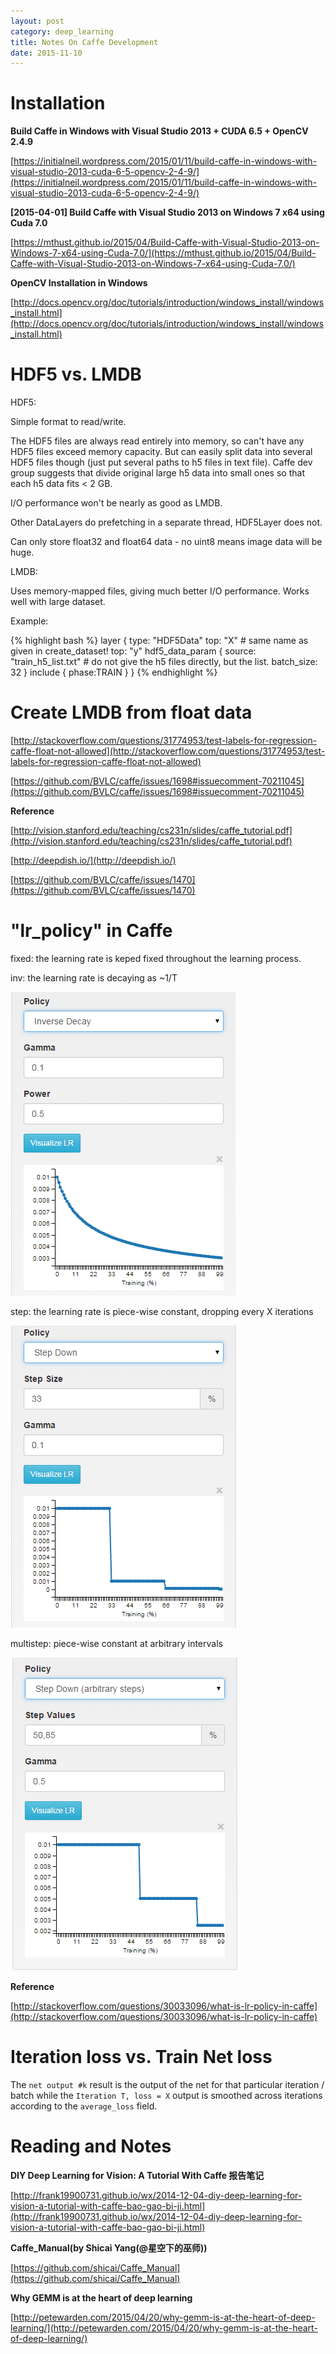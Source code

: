 ```yaml
---
layout: post
category: deep_learning
title: Notes On Caffe Development
date: 2015-11-10
---
```


# Installation

**Build Caffe in Windows with Visual Studio 2013 + CUDA 6.5 + OpenCV 2.4.9**

[https://initialneil.wordpress.com/2015/01/11/build-caffe-in-windows-with-visual-studio-2013-cuda-6-5-opencv-2-4-9/](https://initialneil.wordpress.com/2015/01/11/build-caffe-in-windows-with-visual-studio-2013-cuda-6-5-opencv-2-4-9/)

**[2015-04-01] Build Caffe with Visual Studio 2013 on Windows 7 x64 using Cuda 7.0**

[https://mthust.github.io/2015/04/Build-Caffe-with-Visual-Studio-2013-on-Windows-7-x64-using-Cuda-7.0/](https://mthust.github.io/2015/04/Build-Caffe-with-Visual-Studio-2013-on-Windows-7-x64-using-Cuda-7.0/)

**OpenCV Installation in Windows**

[http://docs.opencv.org/doc/tutorials/introduction/windows_install/windows_install.html](http://docs.opencv.org/doc/tutorials/introduction/windows_install/windows_install.html)

# HDF5 vs. LMDB

HDF5:

Simple format to read/write.

The HDF5 files are always read entirely into memory, so can't have any HDF5 files exceed memory capacity. But can easily split data into several HDF5 files though (just put several paths to h5 files in text file). Caffe dev group suggests that divide original large h5 data into small ones so that each h5 data fits < 2 GB.

I/O performance won't be nearly as good as LMDB.

Other DataLayers do prefetching in a separate thread, HDF5Layer does not.

Can only store float32 and float64 data - no uint8 means image data will be huge.

LMDB:

Uses memory-mapped files, giving much better I/O performance. Works well with large dataset.

Example:

{% highlight bash %}
layer {
  type: "HDF5Data"
  top: "X" # same name as given in create_dataset!
  top: "y"
  hdf5_data_param {
    source: "train_h5_list.txt" # do not give the h5 files directly, but the list.
    batch_size: 32
  }
  include { phase:TRAIN }
}
{% endhighlight %}

# Create LMDB from float data

[http://stackoverflow.com/questions/31774953/test-labels-for-regression-caffe-float-not-allowed](http://stackoverflow.com/questions/31774953/test-labels-for-regression-caffe-float-not-allowed)

[https://github.com/BVLC/caffe/issues/1698#issuecomment-70211045](https://github.com/BVLC/caffe/issues/1698#issuecomment-70211045)

**Reference**

[http://vision.stanford.edu/teaching/cs231n/slides/caffe_tutorial.pdf](http://vision.stanford.edu/teaching/cs231n/slides/caffe_tutorial.pdf)

[http://deepdish.io/](http://deepdish.io/)

[https://github.com/BVLC/caffe/issues/1470](https://github.com/BVLC/caffe/issues/1470)

# "lr_policy" in Caffe

fixed: the learning rate is keped fixed throughout the learning process.

inv: the learning rate is decaying as ~1/T

<img src="/assets/dl-materials/notes-on-caffe-dev/inv.png" />

step: the learning rate is piece-wise constant, dropping every X iterations

<img src="/assets/dl-materials/notes-on-caffe-dev/step.png" />

multistep: piece-wise constant at arbitrary intervals

<img src="/assets/dl-materials/notes-on-caffe-dev/multistep.png" />

**Reference**

[http://stackoverflow.com/questions/30033096/what-is-lr-policy-in-caffe](http://stackoverflow.com/questions/30033096/what-is-lr-policy-in-caffe)

# Iteration loss vs. Train Net loss

The `net output #k` result is the output of the net for that particular iteration / batch 
while the `Iteration T, loss = X` output is smoothed across iterations according to the `average_loss` field.

# Reading and Notes

**DIY Deep Learning for Vision: A Tutorial With Caffe 报告笔记**

[http://frank19900731.github.io/wx/2014-12-04-diy-deep-learning-for-vision-a-tutorial-with-caffe-bao-gao-bi-ji.html](http://frank19900731.github.io/wx/2014-12-04-diy-deep-learning-for-vision-a-tutorial-with-caffe-bao-gao-bi-ji.html)

**Caffe_Manual(by Shicai Yang(@星空下的巫师))**

[https://github.com/shicai/Caffe_Manual](https://github.com/shicai/Caffe_Manual)

**Why GEMM is at the heart of deep learning**

[http://petewarden.com/2015/04/20/why-gemm-is-at-the-heart-of-deep-learning/](http://petewarden.com/2015/04/20/why-gemm-is-at-the-heart-of-deep-learning/)
